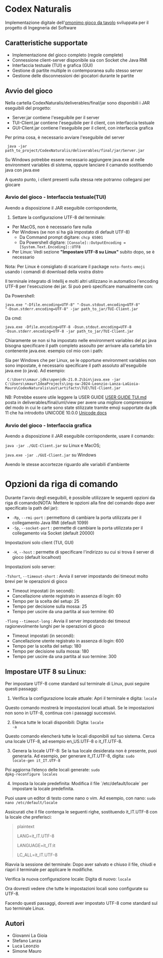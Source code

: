 # Codex Naturalis

Implementazione digitale dell'[omonimo gioco da tavolo](https://boardgamegeek.com/boardgame/314503/codex-naturalis)
sviluppata per il progetto di Ingegneria del Software

## Caratteristiche supportate

- Implementazione del gioco completo (regole complete)
- Connessione client-server disponibile sia con Socket
  che Java RMI
- Interfaccia testuale (TUI) e grafica (GUI)
- Gestione di partite multiple in contemporanea sullo stesso server
- Gestione delle disconnessioni dei giocatori durante le partite

## Avvio del gioco

Nella cartella CodexNaturalis/deliverables/final/jar sono disponibili i JAR eseguibili del progetto:
- Server.jar contiene l'eseguibile per il server
- TUI-Client.jar contiene l'eseguibile per il client, con interfaccia testuale
- GUI-Client.jar contiene l'eseguibile per il client, con interfaccia grafica


Per prima cosa, è necessario avviare l'eseguibile del server

<code> java -jar path_to_project/CodexNaturalis/deliverables/final/jar/Server.jar
</code>

Su Windows potrebbe essere necessario aggiungere java.exe al nelle environment variables di sistema, oppure lanciare il camando sostituendo java con java.exe

A questo punto, i client presenti sulla stessa rete potranno collegarsi per giocare

### Avvio del gioco - Interfaccia testuale(TUI)

Avendo a disposizione il JAR eseguibile corrispondente,
1) Settare la configurazione UTF-8 del terminale:
- Per MacOS, non è necessario fare nulla
- Per Windows (se non si ha già impostato di default UTF-8)
    - Da Command prompt digitare: <code>chcp 65001</code>
    - Da Powershell digitare: <code>[Console]::OutputEncoding = [System.Text.Encoding]::UTF8</code>
- Per Linux: Vedi sezione **"Impostare UTF-8 su Linux"** subito dopo, se è necessario

Nota: Per Linux è consigliato di scaricare il package <code>noto-fonts-emoji</code> usando i comandi di download della vostra distro

Il terminale integrato di Intellij e molti altri utilizzano in automatico l'encoding UTF-8 per
l'esecuzione dei jar. Si può però specificare manualmente con:

Da Powershell:

<code>java.exe "-Dfile.encoding=UTF-8" "-Dsun.stdout.encoding=UTF-8" "-Dsun.stderr.encoding=UTF-8" -jar path_to_jar/TUI-Client.jar</code>

Da cmd:

<code>java.exe -Dfile.encoding=UTF-8 -Dsun.stdout.encoding=UTF-8 -Dsun.stderr.encoding=UTF-8 -jar path_to_jar/TUI-Client.jar</code>

Chiaramente se non si ha impostato nelle environment variables del pc java bisogna specificare il path completo assoulto per arrivare
alla cartella bin contenente java.exe. esempio col mio con i path:

Sia per Windows che per Linux, se le opportune environment variables non sono impostate,
è necessario specificare il path assoluto all'eseguibile java.exe (o java).
Ad esempio:

<code> C:\Users\smaur\.jdks\openjdk-21.0.2\bin\java.exe -jar C:\Users\smaur\IdeaProjects\ing-sw-2024-Leonzio-Lanza-LaGioia-Mauro\CodexNaturalis\out\artifacts\TUI\TUI-Client.jar</code>

NB: Potrebbe essere utile leggere la USER GUIDE [USER GUIDE TUI.md](deliverables%2Ffinal%2Fuml%2Fview%2FUSER%20GUIDE%20TUI.md) posta in deliverables/final/uml/view
per avere una migliore comprensione del modo in cui le carte sono state stilizzate tramite emoji supportate da jdk 11 che ha introdotto
UNICODE 10.0.0 [Unicode docs](https://docs.oracle.com/en/java/javase/11/intl/internationalization-enhancements1.html#GUID-D0AF5316-F01C-4A3A-A3CA-7875C3D34601)


### Avvio del gioco - Interfaccia grafica

Avendo a disposizione il JAR eseguibile corrispondente, usare il comando:

<code>java -jar ./GUI-Client.jar</code> su Linux e MacOS;

<code>java.exe -jar ./GUI-Client.jar</code> su Windows

Avendo le stesse accortezze riguardo alle variabili d'ambiente

# Opzioni da riga di comando

Durante l'avvio degli eseguibili, è possibile utilizzare le seguenti opzioni da riga di comando(NOTA: Mettere le opzioni alla fine del comando dopo aver specificato la path del jar):

- <code>-Rp</code>, <code>--rmi-port</code> : permettono di cambiare la porta utilizzata per il collegamento Java RMI (default 1099)
- <code>-Sp</code>, <code>--socket-port</code> : permette di cambiare la porta utilizzata per il collegamento via Socket (default 20000)

Impostazioni solo client (TUI, GUI)
- <code>-H</code>, <code>--host</code> : permette di specificare l'indirizzo su cui si trova il server di gioco (default localhost)

Impostazioni solo server:

 <code>-Tshort</code>, <code>--timeout-short</code> : Avvia il server impostando dei timeout molto brevi per le operazioni di gioco
- Timeout impostati (in secondi):
- Cancellazione utente registrato in assenza di login: 60
- Tempo per la scelta del setup: 25
- Tempo per decisione sulla mossa: 25
- Tempo per uscire da una partita al suo termine: 60

<code>-Tlong</code> <code>--timeout-long</code> : Avvia il server impostando dei timeout ragionevolmente lunghi per le operazioni di gioco

- Timeout impostati (in secondi):
- Cancellazione utente registrato in assenza di login: 600
- Tempo per la scelta del setup: 180
- Tempo per decisione sulla mossa: 180
- Tempo per uscire da una partita al suo termine: 300

## Impostare UTF 8 su Linux:
Per impostare UTF-8 come standard sul terminale di Linux, puoi seguire questi passaggi:

1. Verifica la configurazione locale attuale:
   Apri il terminale e digita:
   <code>locale</code>

Questo comando mostrerà le impostazioni locali attuali.
Se le impostazioni non sono in UTF-8, continua con i passaggi successivi.

2. Elenca tutte le locali disponibili:
   Digita: <code>locale -a</code>

Questo comando elencherà tutte le locali disponibili sul tuo sistema.
Cerca una locale UTF-8, ad esempio en_US.UTF-8 o it_IT.UTF-8.

3. Genera la locale UTF-8:
   Se la tua locale desiderata non è presente, puoi generarla. Ad esempio, per generare it_IT.UTF-8, digita:
   <code>sudo locale-gen it_IT.UTF-8</code>

Poi aggiorna l’elenco delle locali generate:
<code>sudo dpkg-reconfigure locales</code>

4. Imposta la locale predefinita:
   Modifica il file ´/etc/default/locale´ per impostare la locale predefinita.

Puoi usare un editor di testo come nano o vim. Ad esempio, con nano:
<code>sudo nano /etc/default/locale</code>

Assicurati che il file contenga le seguenti righe, sostituendo it_IT.UTF-8 con la locale che preferisci:
>plaintext
>
>LANG=it_IT.UTF-8
>
>LANGUAGE=it_IT:it
>
>LC_ALL=it_IT.UTF-8

Riavvia la sessione del terminale:
Dopo aver salvato e chiuso il file, chiudi e riapri il terminale per applicare le modifiche.

Verifica la nuova configurazione locale:
Digita di nuovo: <code>locale</code>

Ora dovresti vedere che tutte le impostazioni locali sono configurate su UTF-8.

Facendo questi passaggi, dovresti aver impostato UTF-8 come standard sul tuo terminale Linux.

## Autori

- Giovanni La Gioia
- Stefano Lanza
- Luca Leonzio
- Simone Mauro




